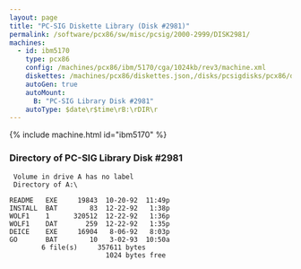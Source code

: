 ```yaml
---
layout: page
title: "PC-SIG Diskette Library (Disk #2981)"
permalink: /software/pcx86/sw/misc/pcsig/2000-2999/DISK2981/
machines:
  - id: ibm5170
    type: pcx86
    config: /machines/pcx86/ibm/5170/cga/1024kb/rev3/machine.xml
    diskettes: /machines/pcx86/diskettes.json,/disks/pcsigdisks/pcx86/diskettes.json
    autoGen: true
    autoMount:
      B: "PC-SIG Library Disk #2981"
    autoType: $date\r$time\rB:\rDIR\r
---
```


{% include machine.html id="ibm5170" %}

### Directory of PC-SIG Library Disk #2981

     Volume in drive A has no label
     Directory of A:\

    README   EXE     19843  10-20-92  11:49p
    INSTALL  BAT        83  12-22-92   1:38p
    WOLF1    1      320512  12-22-92   1:36p
    WOLF1    DAT       259  12-22-92   1:35p
    DEICE    EXE     16904   8-06-92   8:03p
    GO       BAT        10   3-02-93  10:50a
            6 file(s)     357611 bytes
                            1024 bytes free
